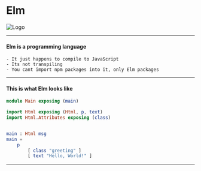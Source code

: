 # Elm

![Logo](https://upload.wikimedia.org/wikipedia/commons/thumb/f/f3/Elm_logo.svg/1200px-Elm_logo.svg.png)

---

#### Elm is a programming language

```
- It just happens to compile to JavaScript
- Its not transpiling
- You cant import npm packages into it, only Elm packages
```

---

#### This is what Elm looks like

```elm
module Main exposing (main)

import Html exposing (Html, p, text)
import Html.Attributes exposing (class)


main : Html msg
main =
	p
		[ class "greeting" ]
		[ text "Hello, World!" ]
```

---

